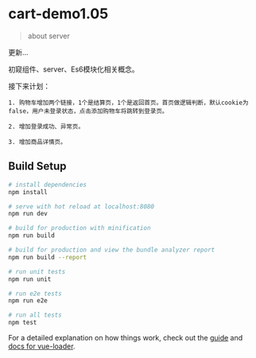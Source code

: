 # cart-demo1.05

> about server

更新...

初窥组件、server、Es6模块化相关概念。

接下来计划：

    1. 购物车增加两个链接，1个是结算页，1个是返回首页。首页做逻辑判断，默认cookie为false，用户未登录状态，点击添加购物车将跳转到登录页。

    2. 增加登录成功、异常页。

    3. 增加商品详情页。

## Build Setup

``` bash
# install dependencies
npm install

# serve with hot reload at localhost:8080
npm run dev

# build for production with minification
npm run build

# build for production and view the bundle analyzer report
npm run build --report

# run unit tests
npm run unit

# run e2e tests
npm run e2e

# run all tests
npm test
```

For a detailed explanation on how things work, check out the [guide](http://vuejs-templates.github.io/webpack/) and [docs for vue-loader](http://vuejs.github.io/vue-loader).
